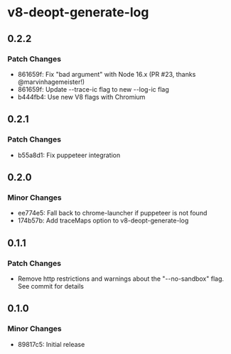 # v8-deopt-generate-log

## 0.2.2

### Patch Changes

- 861659f: Fix "bad argument" with Node 16.x (PR #23, thanks @marvinhagemeister!)
- 861659f: Update --trace-ic flag to new --log-ic flag
- b444fb4: Use new V8 flags with Chromium

## 0.2.1

### Patch Changes

- b55a8d1: Fix puppeteer integration

## 0.2.0

### Minor Changes

- ee774e5: Fall back to chrome-launcher if puppeteer is not found
- 174b57b: Add traceMaps option to v8-deopt-generate-log

## 0.1.1

### Patch Changes

- Remove http restrictions and warnings about the "--no-sandbox" flag. See commit for details

## 0.1.0

### Minor Changes

- 89817c5: Initial release
